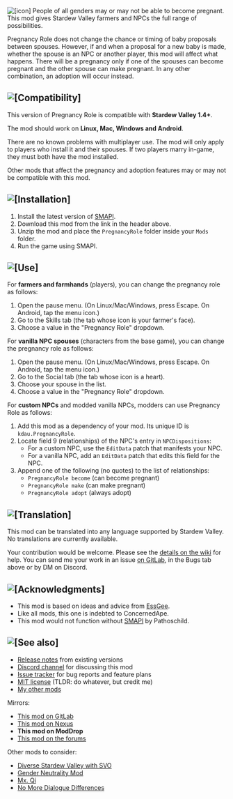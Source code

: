 ![[icon]](https://kdau.gitlab.io/PregnancyRole/icon.png) People of all genders may or may not be able to become pregnant. This mod gives Stardew Valley farmers and NPCs the full range of possibilities.

Pregnancy Role does not change the chance or timing of baby proposals between spouses. However, if and when a proposal for a new baby is made, whether the spouse is an NPC or another player, this mod will affect what happens. There will be a pregnancy only if one of the spouses can become pregnant and the other spouse can make pregnant. In any other combination, an adoption will occur instead.

## ![[Compatibility]](https://kdau.gitlab.io/headers/compatibility.png)

This version of Pregnancy Role is compatible with **Stardew Valley 1.4+**.

The mod should work on **Linux, Mac, Windows and Android**.

There are no known problems with multiplayer use. The mod will only apply to players who install it and their spouses. If two players marry in-game, they must both have the mod installed.

Other mods that affect the pregnancy and adoption features may or may not be compatible with this mod.

## ![[Installation]](https://kdau.gitlab.io/headers/installation.png)

1. Install the latest version of [SMAPI](https://smapi.io/).
1. Download this mod from the link in the header above.
1. Unzip the mod and place the `PregnancyRole` folder inside your `Mods` folder.
1. Run the game using SMAPI.

## ![[Use]](https://kdau.gitlab.io/headers/use.png)

For **farmers and farmhands** (players), you can change the pregnancy role as follows:

1. Open the pause menu. (On Linux/Mac/Windows, press Escape. On Android, tap the menu icon.)
1. Go to the Skills tab (the tab whose icon is your farmer's face).
1. Choose a value in the "Pregnancy Role" dropdown.

For **vanilla NPC spouses** (characters from the base game), you can change the pregnancy role as follows:

1. Open the pause menu. (On Linux/Mac/Windows, press Escape. On Android, tap the menu icon.)
1. Go to the Social tab (the tab whose icon is a heart).
1. Choose your spouse in the list.
1. Choose a value in the "Pregnancy Role" dropdown.

For **custom NPCs** and modded vanilla NPCs, modders can use Pregnancy Role as follows:

1. Add this mod as a dependency of your mod. Its unique ID is `kdau.PregnancyRole`.
1. Locate field 9 (relationships) of the NPC's entry in `NPCDispositions`:
	* For a custom NPC, use the `EditData` patch that manifests your NPC.
	* For a vanilla NPC, add an `EditData` patch that edits this field for the NPC.
1. Append one of the following (no quotes) to the list of relationships:
	* `PregnancyRole become` (can become pregnant)
	* `PregnancyRole make` (can make pregnant)
	* `PregnancyRole adopt` (always adopt)

## ![[Translation]](https://kdau.gitlab.io/headers/translation.png)

This mod can be translated into any language supported by Stardew Valley. No translations are currently available.

Your contribution would be welcome. Please see the [details on the wiki](https://stardewvalleywiki.com/Modding:Translations) for help. You can send me your work in an issue [on GitLab](https://gitlab.com/kdau/pregnancyrole/-/issues), in the Bugs tab above or by DM on Discord.

## ![[Acknowledgments]](https://kdau.gitlab.io/headers/acknowledgments.png)

* This mod is based on ideas and advice from [EssGee](https://www.nexusmods.com/stardewvalley/users/83595503).
* Like all mods, this one is indebted to ConcernedApe.
* This mod would not function without [SMAPI](https://smapi.io/) by Pathoschild.

## ![[See also]](https://kdau.gitlab.io/headers/see-also.png)

* [Release notes](https://gitlab.com/kdau/pregnancyrole/-/blob/master/doc/RELEASE-NOTES.md) from existing versions
* [Discord channel](https://discord.gg/Bs8fQYW) for discussing this mod
* [Issue tracker](https://gitlab.com/kdau/pregnancyrole/-/issues) for bug reports and feature plans
* [MIT license](https://gitlab.com/kdau/pregnancyrole/-/blob/master/LICENSE) (TLDR: do whatever, but credit me)
* [My other mods](https://kdau.gitlab.io)

Mirrors:

* [This mod on GitLab](https://gitlab.com/kdau/pregnancyrole)
* [This mod on Nexus](https://www.nexusmods.com/stardewvalley/mods/5762)
* **This mod on ModDrop**
* [This mod on the forums](https://forums.stardewvalley.net/index.php?resources/pregnancy-role.53/)

Other mods to consider:

* [Diverse Stardew Valley with SVO](https://www.moddrop.com/stardew-valley/mods/580603-diverse-stardew-valley-with-seasonal-villager-outfits-dsvo)
* [Gender Neutrality Mod](https://www.nexusmods.com/stardewvalley/mods/722)
* [Mx. Qi](https://www.nexusmods.com/stardewvalley/mods/4310)
* [No More Dialogue Differences](https://www.nexusmods.com/stardewvalley/mods/4459)
